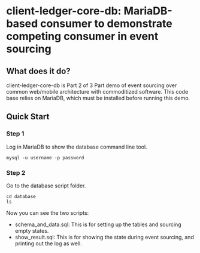# client-ledger-core-db: MariaDB-based consumer to demonstrate competing consumer in event sourcing
## What does it do?
client-ledger-core-db is Part 2 of 3 Part demo of event sourcing over common web/mobile architecture with commoditized software.  This code base relies on MariaDB, which must be installed before running this demo.

## Quick Start
### Step 1
Log in MariaDB to show the database command line tool.
```
mysql -u username -p password
```

### Step 2
Go to the database script folder.
```
cd database
ls
```
Now you can see the two scripts:
* schema_and_data.sql: This is for setting up the tables and sourcing empty states.
* show_result.sql: This is for showing the state during event sourcing, and printing out the log as well.




